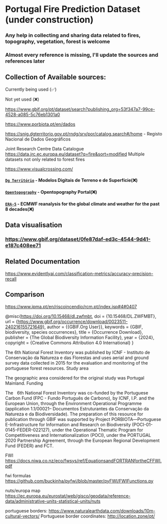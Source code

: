 # Portugal Fire Prediction Dataset (under construction)

### Any help in collecting and sharing data related to fires, topography, vegetation, forest is welcome


### Almost every reference is missing, I'll update the sources and references later

## Collection of Available sources:

Currently being used (✅)

Not yet used (❌)

https://www.gbif.org/pt/dataset/search?publishing_org=53f347a7-99ce-4528-a085-5c76eb1301a0

https://www.porbiota.pt/en/dados

https://snig.dgterritorio.gov.pt/rndg/srv/por/catalog.search#/home - Registo Nacional de Dados Geográficos

Joint Research Centre Data Catalogue https://data.jrc.ec.europa.eu/dataset?q=fire&sort=modified Multiple datasets not only related to forest fires

https://www.visualcrossing.com/


#### [`Dg Território`](https://www.dgterritorio.gov.pt/cartografia/cartografia-topografica/modelos-digitais-do-terreno?language=en) - Modelos Digitais de Terreno e de Superfície(❌) 

#### [`Opentopography`](https://portal.opentopography.org/datasets) - Opentopography Portal(❌) 

#### [`ERA-5`](https://cds.climate.copernicus.eu/cdsapp#!/software/app-era5-explorer?tab=appcode) - ECMWF reanalysis for the global climate and weather for the past 8 decades(❌)

## Data visualisation


### https://www.gbif.org/dataset/0fe87daf-ed3c-4544-9d41-e187c408ee71


## Related Documentation

https://www.evidentlyai.com/classification-metrics/accuracy-precision-recall


## Comparison
https://www.ipma.pt/en/riscoincendio/rcm.pt/index.jsp#4#0407

@misc{https://doi.org/10.15468/dl.zwfmbt,
  doi = {10.15468/DL.ZWFMBT},
  url = {https://www.gbif.org/occurrence/download/0023511-240216155721649},
  author = {{GBIF.Org User}},
  keywords = {GBIF, biodiversity, species occurrences},
  title = {Occurrence Download},
  publisher = {The Global Biodiversity Information Facility},
  year = {2024},
  copyright = {Creative Commons Attribution 4.0 International}
}



The 6th National Forest Inventory was published by ICNF - Instituto de Conservação da Natureza e das Florestas and uses aerial and ground survey data collected in 2015 for the evaluation and monitoring of the portuguese forest resources.
Study area

The geographic area considered for the original study was Portugal Mainland.
Funding

The    6th National Forest Inventory was co-funded by the Portuguese Carbon Fund (FPC - Fundo Português de Carbono), by ICNF, I.P. and the European Union, through the Environment Operational Programme (application 1.1/00021– Documentos Estruturantes da Conservação da Natureza e da Biodiversidade). The preparation of this resource for publication through GBIF was supported by Project PORBIOTA―Portuguese E-Infrastructure for Information and Research on Biodiversity (POCI-01-0145-FEDER-022127), under the Operational Thematic Program for Competitiveness and Internationalization (POCI), under the PORTUGAL 2020 Partnership Agreement, through the European Regional Development Fund (FEDER) and FCT.



FWI https://docs.niwa.co.nz/eco/fwsys/ref/EquationsandFORTRANfortheCFFWI.pdf

fwi formulas https://github.com/buckinha/pyfwi/blob/master/pyFWI/FWIFunctions.py

nuts/europa map https://ec.europa.eu/eurostat/web/gisco/geodata/reference-data/administrative-units-statistical-units/nuts

portuguese borders: https://www.naturalearthdata.com/downloads/10m-cultural-vectors/
Portuguese border coordinates: http://location.zone/pt/

